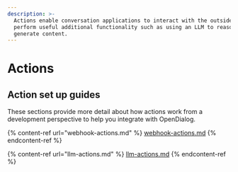 ```yaml
---
description: >-
  Actions enable conversation applications to interact with the outside world or
  perform useful additional functionality such as using an LLM to reason or
  generate content.
---
```


# Actions

## Action set up guides&#x20;

These sections provide more detail about how actions work from a development perspective to help you integrate with OpenDialog.

{% content-ref url="webhook-actions.md" %}
[webhook-actions.md](webhook-actions.md)
{% endcontent-ref %}

{% content-ref url="llm-actions.md" %}
[llm-actions.md](llm-actions.md)
{% endcontent-ref %}
